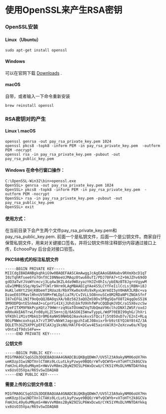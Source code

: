 # 使用OpenSSL来产生RSA密钥

### OpenSSL安装

#### Linux（Ubuntu）

`sudo apt-get install openssl`

#### Windows

可以在官网下载 [Downloads](https://www.openssl.org/source/) .

#### macOS

自带，或者输入一下命令重新安装

`brew reinstall openssl`

### RSA密钥对的产生

#### Linux \ macOS

```
openssl genrsa -out pay_rsa_private_key.pem 1024
openssl pkcs8 -topk8 -inform PEM -in pay_rsa_private_key.pem  -outform PEM -nocrypt
openssl rsa -in pay_rsa_private_key.pem -pubout -out  pay_rsa_public_key.pem
```

#### Windows 在命令行窗口操作：

```
C:\OpenSSL-Win32\bin>openssl.exe
OpenSSL> genrsa -out pay_rsa_private_key.pem 1024
OpenSSL> pkcs8 -topk8 -inform PEM -in pay_rsa_private_key.pem  -outform PEM -nocrypt
OpenSSL> rsa -in pay_rsa_private_key.pem -pubout -out  pay_rsa_public_key.pem
OpenSSL> exit
```

#### 使用方式：

在当前目录下会产生两个文件pay\_rsa\_private\_key.pem和 pay\_rsa\_public\_key.pem. 前面一个是私钥文件，后面一个是公钥文件。商家自行保管私钥文件，用来对关键接口签名，并将公钥文件除注释部分内容通过接口上传，EchoooPay 后台会对接口验签。

**PKCS8格式的标注私钥文件**

```
-----BEGIN PRIVATE KEY-----
MIICdgIBADANBgkqhkiG9w0BAQEFAASCAmAwggJcAgEAAoGBANabv9RXmXbcD1qT
I0zTqhRfsee6Yo7OnfXCI0NNeeUJMAqz0twu60uTI/PDJ70FA7+tZ+9AJZhv69dO
gdO3aTwYJVoWYcmcvj3Lq4w3KZL4da9W8zyazYHJZn0hIs/pbENzBT8JgrnVgywM
uEw1MMBiSSq/HpSw7flWlr9Hrm9LAgMBAAECgYAe4S5LCYfFeIilCcLsjRBN+i8J
HuKLleNYt2SHjKBbemT1RUaz8/RbXYKw0oXnRs9xRyxLWrmOI5yV0HAR3LRBc+va
DzaeE03fMavlHhnUV50M+FWLDplia7R/CvIVLLSO8nnuSCe8M2RDaNPtZNGkSfnf
I87xEFGL1NIf9oQoQQJBAOqsXA/bBz5623aQOZmS9Dv3PBgSQafO8T2AqqOoS51N
9M9ODPQntE5nhmA3+sCpnYi41XjJUhdjbkfU9VhfWPsCQQDqHJVDC/a15X6vzcSw
ZyeFITXM9FNkPcpXQtz79HWrrzq9UaTOVmWZVqTUbQmaV96clhzDNXlZWSF/oxdJ
mRHxAkEA6TrwLFn08yXLZCSm+njQ/6ASO6I5WnwTyppL/WdP70EBI99ghG/JhXri
VFKOhliM1stMbkU3r0ME4aNHS9NHbQJAavkokvxSfQcifj5t05UvD7v/E2nI+RLq
9DiPNWmcoxhspLk7rzT3M7vNkWtJagcgpzhIaEJ08oixr9rb9ztEYQJAY8t4Z/3A
DQLETh3GZ5XPPCpEFElAXJg1ksNU/HAlF6+DCwv4E5ainVAlR3+ZeXcvw0a/KTpg
vOntaIf9dsS4Fw==
-----END PRIVATE KEY-----
```

**公钥文件**

```
-----BEGIN PUBLIC KEY-----
MIGfMA0GCSqGSIb3DQEBAQUAA4GNADCBiQKBgQDWm7/UV5l23A9akyNM06oUX7Hn
umKOzp31wiNDTXnlCTAKs9LcLutLkyPzwye9BQO/rWfvQCWYb+vXToHTt2k8GCVa
FmHJnL49y6uMNymS+HWvVvM8ms2ByWZ9ISLP6WxDcwU/CYK51YMsDLhMNTDAYkkq
vx6UsO35Vpa/R65vSwIDAQAB
-----END PUBLIC KEY-----
```

**需要上传的公钥文件信息：**

```
MIGfMA0GCSqGSIb3DQEBAQUAA4GNADCBiQKBgQDWm7/UV5l23A9akyNM06oUX7Hn
umKOzp31wiNDTXnlCTAKs9LcLutLkyPzwye9BQO/rWfvQCWYb+vXToHTt2k8GCVa
FmHJnL49y6uMNymS+HWvVvM8ms2ByWZ9ISLP6WxDcwU/CYK51YMsDLhMNTDAYkkq
vx6UsO35Vpa/R65vSwIDAQAB
```
